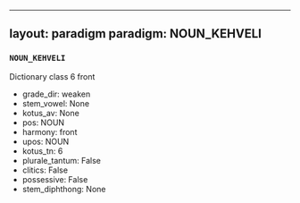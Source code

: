 
---
layout: paradigm
paradigm: NOUN_KEHVELI
---
### ` NOUN_KEHVELI `

Dictionary class 6 front
* grade_dir: weaken
* stem_vowel: None
* kotus_av: None
* pos: NOUN
* harmony: front
* upos: NOUN
* kotus_tn: 6
* plurale_tantum: False
* clitics: False
* possessive: False
* stem_diphthong: None
